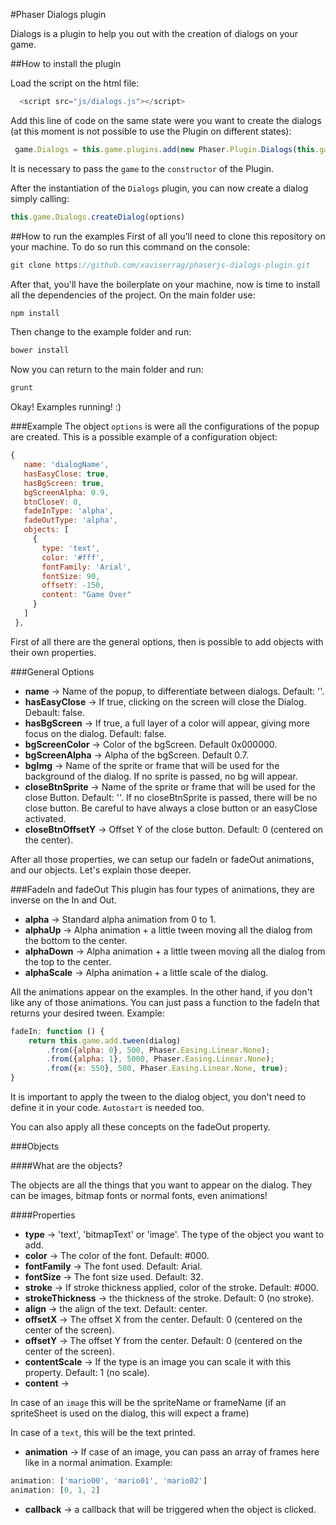 #Phaser Dialogs plugin

Dialogs is a plugin to help you out with the creation of dialogs on your game.


##How to install the plugin

Load the script on the html file:
```javascript
  <script src="js/dialogs.js"></script>
```

Add this line of code on the same state were you want to create the dialogs (at this moment is
not possible to use the Plugin on different states):
```javascript
 game.Dialogs = this.game.plugins.add(new Phaser.Plugin.Dialogs(this.game));
```

It is necessary to pass the `game` to the `constructor` of the Plugin.

After the instantiation of the `Dialogs` plugin, you can now create a dialog simply calling:
 ```javascript
 this.game.Dialogs.createDialog(options)
 ```

##How to run the examples
 First of all you'll need to clone this repository on your machine. To do so run this
 command on the console:
 ```javascript
 git clone https://github.com/xaviserrag/phaserjs-dialogs-plugin.git
 ```
 After that, you'll have the boilerplate on your machine, now is time to install all
 the dependencies of the project. On the main folder use:
 
 ```javascript
 npm install
 ```
 
 Then change to the example folder and run:
 
 ```javascript
 bower install
 ```
 
 Now you can return to the main folder and run:
 ```javascript
 grunt
 ```
 
 Okay! Examples running! :) 
 
###Example
The object `options` is were all the configurations of the popup are created. This is a possible example
of a configuration object:
 ```javascript
{
    name: 'dialogName',
    hasEasyClose: true,
    hasBgScreen: true,
    bgScreenAlpha: 0.9,
    btnCloseY: 0,
    fadeInType: 'alpha',
    fadeOutType: 'alpha',
    objects: [
      {
        type: 'text',
        color: '#fff',
        fontFamily: 'Arial',
        fontSize: 90,
        offsetY: -150,
        content: "Game Over"
      }
    ]
  },
 ```

First of all there are the general options, then is possible to add objects with their own properties.

###General Options
* <b>name</b> -> Name of the popup, to differentiate between dialogs. Default: ''.
* <b>hasEasyClose</b> -> If true, clicking on the screen will close the Dialog. Debault: false.
* <b>hasBgScreen</b> -> If true, a full layer of a color will appear, giving more focus on the 
dialog. Default: false.
* <b>bgScreenColor</b> -> Color of the bgScreen. Default 0x000000.
* <b>bgScreenAlpha</b> -> Alpha of the bgScreen. Default 0.7.
* <b>bgImg</b> -> Name of the sprite or frame that will be used for the background of the dialog.
 If no sprite is passed, no bg will appear.
* <b>closeBtnSprite</b> -> Name of the sprite or frame that will be used for the close Button. Default: ''.
If no closeBtnSprite is passed, there will be no close button. Be careful to have always a close button or an easyClose activated.
* <b>closeBtnOffsetY</b> -> Offset Y of the close button. Default: 0 (centered on the center).

After all those properties, we can setup our fadeIn or fadeOut animations, and our objects. Let's explain those deeper.

###FadeIn and fadeOut
This plugin has four types of animations, they are inverse on the In and Out.

* <b>alpha</b> -> Standard alpha animation from 0 to 1.
* <b>alphaUp</b> -> Alpha animation + a little tween moving all the dialog from the bottom to the center.
* <b>alphaDown</b> -> Alpha animation + a little tween moving all the dialog from the top to the center.
* <b>alphaScale</b> -> Alpha animation + a little scale of the dialog.

All the animations appear on the examples. In the other hand, if you don't like any of those animations.
You can just pass a function to the fadeIn that returns your desired tween.
Example:

```javascript
fadeIn: function () {
    return this.game.add.tween(dialog)
        .from({alpha: 0}, 500, Phaser.Easing.Linear.None);
        .from({alpha: 1}, 5000, Phaser.Easing.Linear.None);
        .from({x: 550}, 500, Phaser.Easing.Linear.None, true);
}
```

It is important to apply the tween to the dialog object, you don't need to define it in your code.
`Autostart` is needed too.

You can also apply all these concepts on the fadeOut property.

###Objects

####What are the objects?

The objects are all the things that you want to appear on the dialog. They can be images, bitmap fonts or
normal fonts, even animations!

####Properties

* <b>type</b> -> 'text', 'bitmapText' or 'image'. The type of the object you want to add.
* <b>color</b> -> The color of the font. Default: #000. 
* <b>fontFamily</b> -> The font used. Default: Arial.
* <b>fontSize</b> -> The font size used. Default: 32.
* <b>stroke</b> -> If stroke thickness applied, color of the stroke. Default: #000.
* <b>strokeThickness</b> -> the thickness of the stroke. Default: 0 (no stroke).
* <b>align</b> -> the align of the text. Default: center.
* <b>offsetX</b> -> The offset X from the center. Default: 0 (centered on the center of the screen).
* <b>offsetY</b> -> The offset Y from the center. Default: 0 (centered on the center of the screen).
* <b>contentScale</b> -> If the type is an image you can scale it with this property. Default: 1 (no scale).
* <b>content</b> ->

In case of an `image` this will be the spriteName or frameName (if an spriteSheet is used on the dialog, this will expect a frame)

In case of a `text`, this will be the text printed.

* <b>animation</b> -> If case of an image, you can pass an array of frames here like in a normal animation.
 Example: 
 ```javascript
 animation: ['mario00', 'mario01', 'mario02']
 animation: [0, 1, 2]
 ```
* <b> callback</b> -> a callback that will be triggered when the object is clicked.




